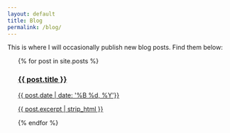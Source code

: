 ```yaml
---
layout: default
title: Blog
permalink: /blog/
---
```


This is where I will occasionally publish new blog posts. Find them below:

<ul>
  {% for post in site.posts %}
  <a href="{{ post.url }}">
    <div class="card">
      <div class="card-title">
            <span><h3>
      {{ post.title }}
      </h3> {{ post.date | date: '%B %d, %Y'}}</span>
      </div>
    <div class="card-content">
          <p>
      {{ post.excerpt | strip_html }}
      </p>
    </div>
    </div>
    </a>

  {% endfor %}
</ul>